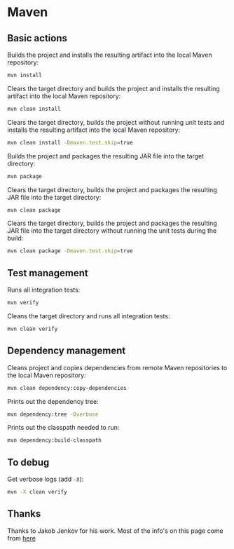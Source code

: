 # Maven

## Basic actions

Builds the project and installs the resulting artifact into the local Maven repository:

```bash
mvn install
```

Clears the target directory and builds the project and installs the resulting artifact into the local Maven repository:

```bash
mvn clean install
```

Clears the target directory, builds the project without running unit tests and installs the resulting artifact into the local Maven repository:

```bash
mvn clean install -Dmaven.test.skip=true
```

Builds the project and packages the resulting JAR file into the target directory:

```bash
mvn package
```

Clears the target directory, builds the project and packages the resulting JAR file into the target directory:

```bash
mvn clean package
```

Clears the target directory, builds the project and packages the resulting JAR file into the target directory without running the unit tests during the build:

```bash
mvn clean package -Dmaven.test.skip=true
```

## Test management

Runs all integration tests:

```bash
mvn verify
```

Cleans the target directory and runs all integration tests:

```bash
mvn clean verify
```

## Dependency management

Cleans project and copies dependencies from remote Maven repositories to the local Maven repository:

```bash
mvn clean dependency:copy-dependencies
```

Prints out the dependency tree:

```bash
mvn dependency:tree -Dverbose
```

Prints out the classpath needed to run:

```bash
mvn dependency:build-classpath
```

## To debug

Get verbose logs (add `-X`):

```bash
mvn -X clean verify
```

## Thanks

Thanks to Jakob Jenkov for his work. Most of the info's on this page come from [here](https://jenkov.com/tutorials/maven/maven-commands.html)
